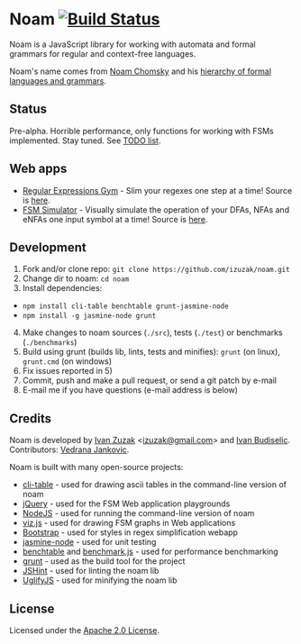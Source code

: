 # Noam [![Build Status](https://travis-ci.org/izuzak/noam.png)](https://travis-ci.org/izuzak/noam)


Noam is a JavaScript library for working with automata and formal grammars for regular and context-free languages.

Noam's name comes from [Noam Chomsky](http://en.wikipedia.org/wiki/Noam_Chomsky) and his [hierarchy of formal languages and grammars](http://en.wikipedia.org/wiki/Chomsky_hierarchy).

## Status

Pre-alpha.
Horrible performance, only functions for working with FSMs implemented.
Stay tuned.
See [TODO list](https://github.com/izuzak/noam/blob/master/TODO.md).

## Web apps

* [Regular Expressions Gym](http://izuzak.github.com/noam/webapps/regex_play.html) - Slim your regexes one step at a time! Source is [here](https://github.com/izuzak/noam/blob/master/webapps/regex_play.html).
* [FSM Simulator](http://izuzak.github.com/noam/webapps/fsm_simulation.html) - Visually simulate the operation of your DFAs, NFAs and eNFAs one input symbol at a time! Source is [here](https://github.com/izuzak/noam/blob/master/webapps/fsm_simulation.html).

## Development

1. Fork and/or clone repo: `git clone https://github.com/izuzak/noam.git`
2. Change dir to noam: `cd noam`
3. Install dependencies:
  * `npm install cli-table benchtable grunt-jasmine-node`
  * `npm install -g jasmine-node grunt`
4. Make changes to noam sources (`./src`), tests (`./test`) or benchmarks (`./benchmarks`)
5. Build using grunt (builds lib, lints, tests and minifies): `grunt` (on linux), `grunt.cmd` (on windows)
6. Fix issues reported in 5)
7. Commit, push and make a pull request, or send a git patch by e-mail
8. E-mail me if you have questions (e-mail address is below)

## Credits

Noam is developed by [Ivan Zuzak](http://ivanzuzak.info) &lt;izuzak@gmail.com&gt; and [Ivan Budiselic](https://github.com/ibudiselic). Contributors: [Vedrana Jankovic](http://vedri.ca/).

Noam is built with many open-source projects:
* [cli-table](https://github.com/LearnBoost/cli-table) - used for drawing ascii tables in the command-line version of noam
* [jQuery](http://jquery.com/) - used for the FSM Web application playgrounds
* [NodeJS](http://nodejs.org/) - used for running the command-line version of noam
* [viz.js](https://github.com/mdaines/viz.js) - used for drawing FSM graphs in Web applications
* [Bootstrap](http://twitter.github.com/bootstrap/) - used for styles in regex simplification webapp
* [jasmine-node](https://github.com/mhevery/jasmine-node) - used for unit testing
* [benchtable](https://github.com/izuzak/benchtable) and [benchmark.js](http://benchmarkjs.com/) - used for performance benchmarking
* [grunt](http://gruntjs.com/) - used as the build tool for the project
* [JSHint](http://www.jshint.com/) - used for linting the noam lib
* [UglifyJS](https://github.com/mishoo/UglifyJS/) - used for minifying the noam lib

## License

Licensed under the [Apache 2.0 License](https://github.com/izuzak/noam/blob/master/LICENSE.md).
